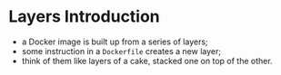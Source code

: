 # Layers Introduction

- a Docker image is built up from a series of layers;
- some instruction in a `Dockerfile` creates a new layer;
- think of them like layers of a cake, stacked one on top of the other.
